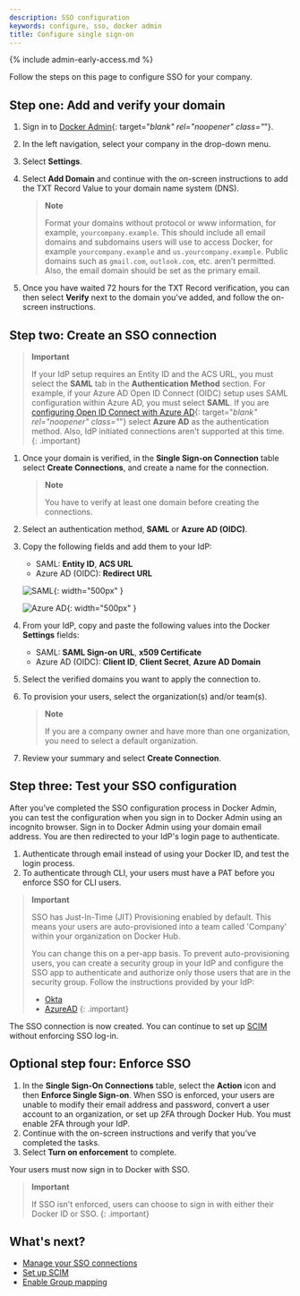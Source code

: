 ```yaml
---
description: SSO configuration
keywords: configure, sso, docker admin
title: Configure single sign-on
---
```


{% include admin-early-access.md %}

Follow the steps on this page to configure SSO for your company.

## Step one: Add and verify your domain

1. Sign in to [Docker Admin](https://admin.docker.com){: target="_blank" rel="noopener" class="_"}.
2. In the left navigation, select your company in the drop-down menu.
3. Select **Settings**.
4. Select **Add Domain** and continue with the on-screen instructions to add the TXT Record Value to your domain name system (DNS).

    >**Note**
    >
    > Format your domains without protocol or www information, for example, `yourcompany.example`. This should include all email domains and subdomains users will use to access Docker, for example `yourcompany.example` and `us.yourcompany.example`. Public domains such as `gmail.com`, `outlook.com`, etc. aren’t permitted. Also, the email domain should be set as the primary email.

5. Once you have waited 72 hours for the TXT Record verification, you can then select **Verify** next to the domain you've added, and follow the on-screen instructions.

## Step two: Create an SSO connection

> **Important**
>
> If your IdP setup requires an Entity ID and the ACS URL, you must select the
> **SAML** tab in the **Authentication Method** section. For example, if your
> Azure AD Open ID Connect (OIDC) setup uses SAML configuration within Azure
> AD, you must select **SAML**. If you are [configuring Open ID Connect with Azure AD](https://docs.microsoft.com/en-us/powerapps/maker/portals/configure/configure-openid-settings){: target="_blank" rel="noopener" class="_"} select
> **Azure AD** as the authentication method. Also, IdP initiated connections
> aren't supported at this time.
{: .important}

1. Once your domain is verified, in the **Single Sign-on Connection** table select **Create Connections**, and create a name for the connection.

    > **Note**
    >
    > You have to verify at least one domain before creating the connections.

2. Select an authentication method, **SAML** or **Azure AD (OIDC)**.
3. Copy the following fields and add them to your IdP:

   - SAML: **Entity ID**, **ACS URL**
   - Azure AD (OIDC): **Redirect URL**

   ![SAML](../../../docker-hub/images/saml-create-connection.png){: width="500px" }

   ![Azure AD](../../../docker-hub/images/azure-create-connection.png){: width="500px" }

4. From your IdP, copy and paste the following values into the Docker **Settings** fields:

    - SAML: **SAML Sign-on URL**, **x509 Certificate**
    - Azure AD (OIDC): **Client ID**, **Client Secret**, **Azure AD Domain**

5. Select the verified domains you want to apply the connection to.

6. To provision your users, select the organization(s) and/or team(s).

    > **Note**
    >
    > If you are a company owner and have more than one organization, you need to select a default organization.

7. Review your summary and select **Create Connection**.

## Step three: Test your SSO configuration

After you’ve completed the SSO configuration process in Docker Admin, you can test the configuration when you sign in to Docker Admin using an incognito browser. Sign in to Docker Admin using your domain email address. You are then redirected to your IdP's login page to authenticate.

1. Authenticate through email instead of using your Docker ID, and test the login process.
2. To authenticate through CLI, your users must have a PAT before you enforce SSO for CLI users.

>**Important**
>
> SSO has Just-In-Time (JIT) Provisioning enabled by default. This means your users are auto-provisioned into a team called 'Company' within your organization on Docker Hub.
>
> You can change this on a per-app basis. To prevent auto-provisioning users, you can create a security group in your IdP and configure the SSO app to authenticate and authorize only those users that are in the security group. Follow the instructions provided by your IdP:
> - [Okta](https://help.okta.com/en-us/Content/Topics/Security/policies/configure-app-signon-policies.htm)
> - [AzureAD](https://learn.microsoft.com/en-us/azure/active-directory/develop/howto-restrict-your-app-to-a-set-of-users)
{: .important}

The SSO connection is now created. You can continue to set up [SCIM](scim.md) without enforcing SSO log-in.

## Optional step four: Enforce SSO

1. In the **Single Sign-On Connections** table, select the **Action** icon and then **Enforce Single Sign-on**.
    When SSO is enforced, your users are unable to modify their email address and password, convert a user account to an organization, or set up 2FA through Docker Hub. You must enable 2FA through your IdP.
2. Continue with the on-screen instructions and verify that you’ve completed the tasks.
3. Select **Turn on enforcement** to complete.

Your users must now sign in to Docker with SSO.

> **Important**
>
> If SSO isn't enforced, users can choose to sign in with either their Docker ID or SSO.
{: .important}

## What's next?

- [Manage your SSO connections](sso-management.md)
- [Set up SCIM](scim.md)
- [Enable Group mapping](group-mapping.md)
